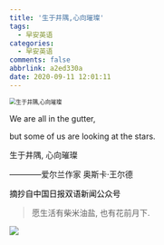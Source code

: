 ```yaml
---
title: '生于井隅,心向璀璨'
tags:
  - 早安英语
categories:
  - 早安英语
comments: false
abbrlink: a2ed330a
date: 2020-09-11 12:01:11
---
```

<img src="https://cdn.jsdelivr.net/gh/lucas-nz/ImgHosting//img/%E7%94%9F%E4%BA%8E%E4%BA%95%E9%9A%85,%E5%BF%83%E5%90%91%E7%92%80%E7%92%A8.jpg" alt="生于井隅,心向璀璨" style="zoom: 70%;" />

<gm-en>

We are all in the gutter,

but some of us are looking at the stars.

<!-- more -->

</gm-en>

<gm-cn>

生于井隅, 心向璀璨

</gm-cn>

<ref>

 ————爱尔兰作家 奥斯卡·王尔德

<mark>

摘抄自中国日报双语新闻公众号

</mark>

</ref>

>愿生活有柴米油盐, 也有花前月下.

![](https://cdn.jsdelivr.net/gh/lucas-nz/ImgHosting/img/%E4%B8%AD%E5%9B%BD%E6%97%A5%E6%8A%A5%E5%8F%8C%E8%AF%AD%E6%96%B0%E9%97%BB%E5%85%AC%E4%BC%97%E5%8F%B7.jpg)